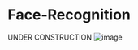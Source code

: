 # Face-Recognition
UNDER CONSTRUCTION 
![image](https://github.com/RavitejaBadugu/Face-Recognition/assets/63113063/f6f6d3ff-279a-40f0-a497-af6d16f62196)

